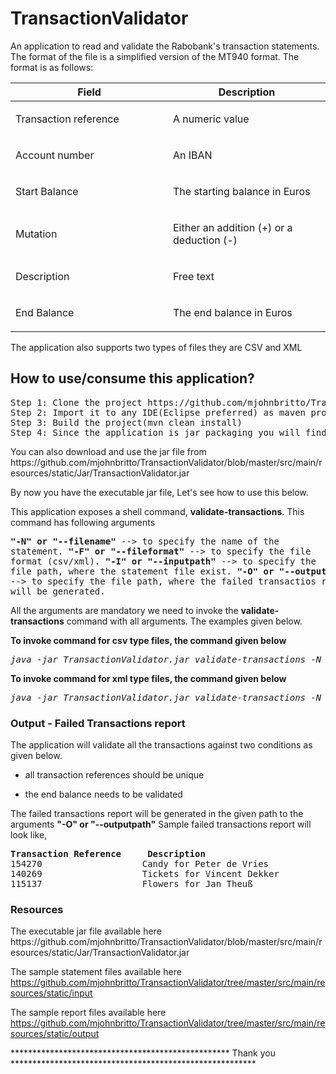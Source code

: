 # TransactionValidator

An application to read and validate the Rabobank's transaction statements. The format of the file is a simplified version of the MT940 format. The format is as follows:

<table class="tableblock frame-all grid-all spread">
<colgroup>
<col style="width: 50%;">
<col style="width: 50%;">
</colgroup>
<thead>
<tr>
<th class="tableblock halign-left valign-top">Field</th>
<th class="tableblock halign-left valign-top">Description</th>
</tr>
</thead>
<tbody>
<tr>
<td class="tableblock halign-left valign-top"><p class="tableblock">Transaction reference</p></td>
<td class="tableblock halign-left valign-top"><p class="tableblock">A numeric value</p></td>
</tr>
<tr>
<td class="tableblock halign-left valign-top"><p class="tableblock">Account number</p></td>
<td class="tableblock halign-left valign-top"><p class="tableblock">An IBAN</p></td>
</tr>
<tr>
<td class="tableblock halign-left valign-top"><p class="tableblock">Start Balance</p></td>
<td class="tableblock halign-left valign-top"><p class="tableblock">The starting balance in Euros</p></td>
</tr>
<tr>
<td class="tableblock halign-left valign-top"><p class="tableblock">Mutation</p></td>
<td class="tableblock halign-left valign-top"><p class="tableblock">Either an addition (+) or a deduction (-)</p></td>
</tr>
<tr>
<td class="tableblock halign-left valign-top"><p class="tableblock">Description</p></td>
<td class="tableblock halign-left valign-top"><p class="tableblock">Free text</p></td>
</tr>
<tr>
<td class="tableblock halign-left valign-top"><p class="tableblock">End Balance</p></td>
<td class="tableblock halign-left valign-top"><p class="tableblock">The end balance in Euros</p></td>
</tr>
</tbody>
</table>


The application also supports two types of files they are CSV and XML

<h2> How to use/consume this application?</h2>
<pre>
Step 1: Clone the project https://github.com/mjohnbritto/TransactionValidator.git
Step 2: Import it to any IDE(Eclipse preferred) as maven project.
Step 3: Build the project(mvn clean install)
Step 4: Since the application is jar packaging you will find the TransactionValidator.jar in the \target folder
</pre>
     You can also download and use the jar file from https://github.com/mjohnbritto/TransactionValidator/blob/master/src/main/resources/static/Jar/TransactionValidator.jar


By now you have the executable jar file, Let's see how to use this below.
 
This application exposes a shell command, <b>validate-transactions</b>. This command has following arguments
    <pre><b>"-N" or "--filename"</b>   --> to specify the name of the statement.
    <b>"-F" or "--fileformat"</b> --> to specify the file format (csv/xml).
    <b>"-I" or "--inputpath"</b>  --> to specify the file path, where the statement file exist.
    <b>"-O" or "--outputpath"</b> --> to specify the file path, where the failed transactios report will be generated.</pre>
All the arguments are mandatory we need to invoke the <b>validate-transactions</b> command with all arguments. The examples given below.
  
  
<b>To invoke command for csv type files, the command given below</b>
  
  <pre><em>java -jar TransactionValidator.jar validate-transactions -N records -F csv -I C:\\Users\\johnbrittom\\Downloads\\Assignment\\raboassignment -O C:\\Users\\johnbrittom\\Downloads\\Assignment\\raboassignment\\output</em></pre>
  
  <b>To invoke command for xml type files, the command given below</b>
  
  <pre><em>java -jar TransactionValidator.jar validate-transactions -N records -F xml -I C:\\Users\\johnbrittom\\Downloads\\Assignment\\raboassignment -O C:\\Users\\johnbrittom\\Downloads\\Assignment\\raboassignment\\output</em></pre>
  
  
 <h3>Output - Failed Transactions report</h3>
 The application will validate all the transactions against two conditions as given below.
 <ul>
<li>
<p>all transaction references should be unique</p>
</li>
<li>
<p>the end balance needs to be validated</p>
</li>
</ul>

The failed transactions report will be generated in the given path to the arguments <b>"-O" or "--outputpath"</b>
Sample failed transactions report will look like,

<pre>
<b>Transaction Reference 	 Description </b>
154270                   Candy for Peter de Vries
140269                   Tickets for Vincent Dekker
115137                   Flowers for Jan Theuß 
</pre>
<h3> Resources</h3>
   The executable jar file available here                 https://github.com/mjohnbritto/TransactionValidator/blob/master/src/main/resources/static/Jar/TransactionValidator.jar


The sample statement files available here https://github.com/mjohnbritto/TransactionValidator/tree/master/src/main/resources/static/input

The sample report files available here https://github.com/mjohnbritto/TransactionValidator/tree/master/src/main/resources/static/output

************************************************** Thank you ********************************************************

